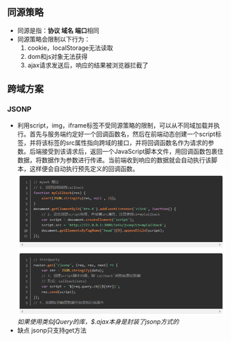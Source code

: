 ## 同源策略
* 同源是指：**协议 域名 端口**相同  
* 同源策略会限制以下行为：
  1. cookie，localStorage无法读取  
  2. dom和js对象无法获得  
  3. ajax请求发送后，响应的结果被浏览器拦截了   

## 跨域方案
### JSONP
* 利用script，img，iframe标签不受同源策略的限制，可以从不同域加载并执行。首先与服务端约定好一个回调函数名，然后在前端动态创建一个script标签，并将该标签的src属性指向跨域的接口，并将回调函数名作为请求的参数。后端接受到该请求后，返回一个JavaScript脚本文件，用回调函数包裹住数据，将数据作为参数进行传递。当前端收到响应的数据就会自动执行该脚本，这样便会自动执行预先定义的回调函数。
![jsonp方案](https://raw.githubusercontent.com/Gloria1124/picgo/main/1611520647(1).png)  
*如果使用类似jQuery的库，$.ajax本身是封装了jsonp方式的*
* 缺点
jsonp只支持get方法
